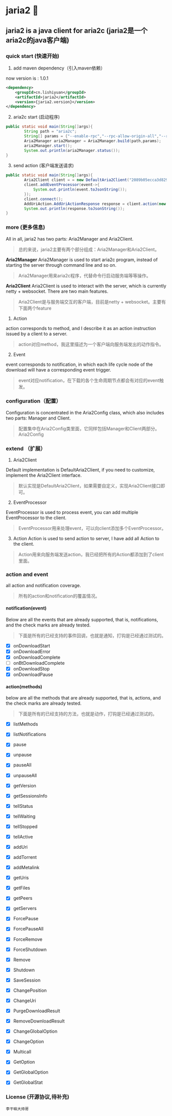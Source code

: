 # jaria2 🥳

## jaria2 is a java client for aria2c (jaria2是一个aria2c的java客户端)

### quick start (快速开始)

1. add maven dependency（引入maven依赖）

now version is : 1.0.1

```xml
<dependency>
    <groupId>cn.lishiyuan</groupId>
    <artifactId>jaria2</artifactId>
    <version>{jaria2.version}</version>
</dependency>
```

2. aria2c start (启动程序)
```java
public static void main(String[]args){
        String path = "aria2c";
        String[] params = {"--enable-rpc","--rpc-allow-origin-all","--rpc-secret=2089b05ecca3d829"};
        Aria2Manager aria2Manager = Aria2Manager.build(path,params);
        aria2Manager.start();
        System.out.println(aria2Manager.status());
}
```

3. send action (客户端发送请求)
```java
public static void main(String[]args){
        Aria2Client client = = new DefaultAria2Client("2089b05ecca3d829");
        client.addEventProcessor(event->{
            System.out.println(event.toJsonString());
        });
        client.connect();
        AddUriAction.AddUriActionResponse response = client.action(new AddUriAction(UUID.randomUUID().toString(),"https://desk-fd.zol-img.com.cn/t_s720x360c5/g7/M00/0A/0D/ChMkK2MoBA6IcIAaAAnmKLET1UwAAHq2wB4jO4ACeZA213.jpg"));
        System.out.println(response.toJsonString());
}
```

### more (更多信息)

All in all, jaria2 has two parts: Aria2Manager and Aria2Client.
> 总的来说，jaria2主要有两个部分组成：Aria2Manager和Aria2Client。

**Aria2Manager**
Aria2Manager is used to start aria2c program, instead of starting the server through command line and so on.
> Aria2Manager用来aria2c程序，代替命令行启动服务端等等操作。

**Aria2Client**
Aria2Client is used to interact with the server, which is currently netty + websocket. There are two main features.
> Aria2Client是与服务端交互的客户端，目前是netty + websocket。主要有下面两个feature

1. Action

action corresponds to method, and I describe it as an action instruction issued by a client to a server.
> action对应method，我这里描述为一个客户端向服务端发出的动作指令。

2. Event

event corresponds to notification, in which each life cycle node of the download will have a corresponding event trigger.
> event对应notification，在下载的各个生命周期节点都会有对应的event触发。

### configuration（配置）

Configuration is concentrated in the Aria2Config class, which also includes two parts: Manager and Client.
> 配置集中在Aria2Config类里面，它同样包括Manager和Client两部分。
Aria2Config

### extend （扩展）
1. Aria2Client

Default implementation is DefaultAria2Client, if you need to customize, implement the Aria2Client interface.
> 默认实现是DefaultAria2Client，如果需要自定义，实现Aria2Client接口即可。

2. EventProcessor

EventProcessor is used to process event, you can add multiple EventProcessor to the client.
> EventProcessor用来处理event，可以向client添加多个EventProcessor。

3. Action
Action is used to send action to server, I have add all Action to the client. 
> Action用来向服务端发送action，我已经把所有的Action都添加到了client里面。


### action and event
all action and notification coverage.
> 所有的action和notification的覆盖情况。

#### notification(event)

Below are all the events that are already supported, that is, notifications, and the check marks are already tested.
> 下面是所有的已经支持的事件回调，也就是通知，打钩是已经通过测试的。

- [x] onDownloadStart
- [x] onDownloadError
- [x] onDownloadComplete
- [ ] onBtDownloadComplete
- [x] onDownloadStop
- [x] onDownloadPause

#### action(methods)

below are all the methods that are already supported, that is, actions, and the check marks are already tested.
> 下面是所有的已经支持的方法，也就是动作，打钩是已经通过测试的。

- [x] listMethods
- [x] listNotifications
- [x] pause
- [x] unpause
- [x] pauseAll
- [x] unpauseAll
- [x] getVersion
- [x] getSessionsInfo
- [x] tellStatus
- [x] tellWaiting
- [x] tellStopped
- [x] tellActive
- [x] addUri
- [x] addTorrent
- [x] addMetalink
- [x] getUris
- [x] getFiles
- [x] getPeers
- [x] getServers
- [x] ForcePause
- [x] ForcePauseAll
- [x] ForceRemove
- [x] ForceShutdown
- [x] Remove
- [x] Shutdown
- [x] SaveSession
- [x] ChangePosition
- [x] ChangeUri
- [x] PurgeDownloadResult
- [x] RemoveDownloadResult
- [x] ChangeGlobalOption
- [x] ChangeOption
- [x] Multicall
- [x] GetOption
- [x] GetGlobalOption
- [x] GetGlobalStat


### License (开源协议,待补充)

```text
李干嘛大帅哥

```





